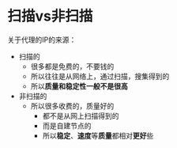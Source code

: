 # 扫描vs非扫描


关于代理的IP的来源：
* 扫描的
  * 很多都是免费的，不要钱的
  * 所以往往是从网络上，通过扫描，搜集得到的
  * 所以**质量和稳定性一般不是很高**
* 非扫描的
  * 所以很多收费的，质量好的
    * 都不是从网上扫描得到的
    * 而是自建节点的
    * 所以**稳定**、**速度**等**质量**都相对**更好**些
